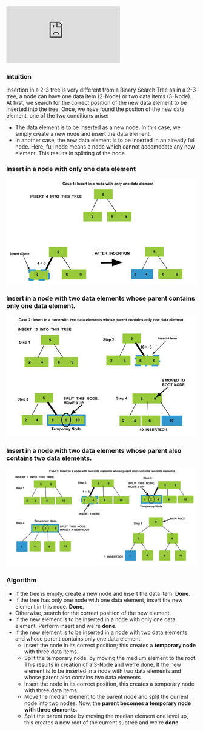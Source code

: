 
<iframe src="https://www.youtube.com/embed/gcTu6d_HGSo" frameborder="0" allow="autoplay; encrypted-media" allowfullscreen></iframe>


### Intuition

Insertion in a 2-3 tree is very different from a Binary Search Tree as in a 2-3 tree, a node can have one data item (2-Node) or two data items (3-Node). At first, we search for the correct position of the new data element to be inserted into the tree. Once, we have found the postion of the new data element, one of the two conditions arise:

   - The data element is to be inserted as a new node. In this case, we simply create a new node and insert the data element.
   - In another case, the new data element is to be inserted in an already full node. Here, full node means a node which cannot accomodate any new element. This results in splitting of the node

### Insert in a node with only one data element
<img src="images/insert1.jpg"/>

### Insert in a node with two data elements whose parent contains only one data element.
<img src="images/insert2.jpg"/>

### Insert in a node with two data elements whose parent also contains two data elements.
<img src="images/insert3.jpg"/>

### Algorithm

  -  If the tree is empty, create a new node and insert the data item. **Done**.
  - If the tree has only one node with one data element, insert the new element in this node. **Done**.
  -  Otherwise, search for the correct position of the new element.
  -  If the new element is to be inserted in a node with only one data element. Perform insert and we're **done**.
  -  If the new element is to be inserted in a node with two data elements and whose parent contains only one data element.
       - Insert the node in its correct position; this creates a **temporary node** with three data items.
       - Split the temporary node, by moving the medium element to the root. This results in creation of a 3-Node and we're done.
    If the new element is to be inserted in a node with two data elements and whose parent also contains two data elements.
       - Insert the node in its correct position, this creates a temporary node with three data items.
       - Move the median element to the parent node and split the current node into two nodes. Now, the **parent becomes a temporary node with three elements**.
       - Split the parent node by moving the median element one level up, this creates a new root of the current subtree and we're **done**.


